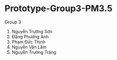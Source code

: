 # Prototype-Group3-PM3.5
Group 3

1. Nguyễn Trường Sơn
2. Đặng Phương Anh
3. Phạm Đức Thịnh
4. Nguyễn Văn Lâm
5. Nguyễn Trường Tráng
